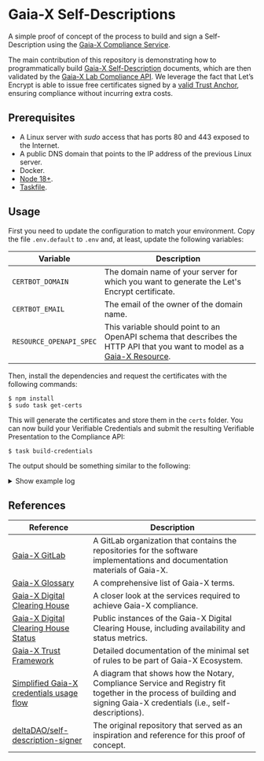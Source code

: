 # Gaia-X Self-Descriptions

A simple proof of concept of the process to build and sign a Self-Description using the [Gaia-X Compliance Service](https://gitlab.com/gaia-x/lab/compliance/gx-compliance).

The main contribution of this repository is demonstrating how to programmatically build [Gaia-X Self-Description](https://gaia-x.gitlab.io/policy-rules-committee/trust-framework/gaia-x_trust_framework/#gaia-x-self-description) documents, which are then validated by the [Gaia-X Lab Compliance API](https://compliance.lab.gaia-x.eu/v1-staging/docs). We leverage the fact that Let’s Encrypt is able to issue free certificates signed by a [valid Trust Anchor](https://gaia-x.gitlab.io/policy-rules-committee/trust-framework/trust_anchors/#list-of-defined-trust-anchors), ensuring compliance without incurring extra costs.

## Prerequisites

* A Linux server with _sudo_ access that has ports 80 and 443 exposed to the Internet.
* A public DNS domain that points to the IP address of the previous Linux server.
* Docker.
* [Node 18+](https://nodejs.org/en/download/package-manager).
* [Taskfile](https://taskfile.dev/installation/).

## Usage

First you need to update the configuration to match your environment. Copy the file `.env.default` to `.env` and, at least, update the following variables:

| Variable | Description |
| --- | --- |
| `CERTBOT_DOMAIN` | The domain name of your server for which you want to generate the Let's Encrypt certificate. |
| `CERTBOT_EMAIL` | The email of the owner of the domain name. |
| `RESOURCE_OPENAPI_SPEC` | This variable should point to an OpenAPI schema that describes the HTTP API that you want to model as a [Gaia-X Resource](https://gaia-x.gitlab.io/policy-rules-committee/trust-framework/resource_and_subclasses/#virtual-resource). |

Then, install the dependencies and request the certificates with the following commands:

```console
$ npm install
$ sudo task get-certs
```

This will generate the certificates and store them in the `certs` folder. You can now build your Verifiable Credentials and submit the resulting Verifiable Presentation to the Compliance API:

```console
$ task build-credentials
```

The output should be something similar to the following:

<details>
<summary>Show example log</summary>
  
```console
$ LOG_LEVEL=debug task build-credentials
task: [build-did] mkdir -p /home/user/gaiax-self-description-poc/htdocs/.well-known
task: [build-did] npm run build-did

> gaiax-self-description-poc@1.0.0 build-did
> node ./src/index.js did

task: [build-did] cp /home/user/gaiax-self-description-poc/certs/fullchain.pem /home/user/gaiax-self-description-poc/htdocs/.well-known/${FILENAME_X5U}
task: [build-did] wget https://letsencrypt.org/certs/isrgrootx1.pem -O /home/user/gaiax-self-description-poc/certs/isrgrootx1.pem
--2023-09-15 12:15:52--  https://letsencrypt.org/certs/isrgrootx1.pem
Resolving letsencrypt.org (letsencrypt.org)... 3.70.101.28, 18.192.231.252, 2a05:d014:275:cb02::c8, ...
Connecting to letsencrypt.org (letsencrypt.org)|3.70.101.28|:443... connected.
HTTP request sent, awaiting response... 200 OK
Length: 1939 (1.9K) [application/x-pem-file]
Saving to: '/home/user/gaiax-self-description-poc/certs/isrgrootx1.pem'

/home/user/gaiax-self-description-poc/certs/isrgrootx1 100%[======================================================================================================================================>]   1.89K  --.-KB/s    in 0s

2023-09-15 12:15:52 (9.49 MB/s) - '/home/user/gaiax-self-description-poc/certs/isrgrootx1.pem' saved [1939/1939]

task: [build-did] cat /home/user/gaiax-self-description-poc/certs/isrgrootx1.pem >> /home/user/gaiax-self-description-poc/htdocs/.well-known/${FILENAME_X5U}
task: [start-webserver] docker stop gaiax_nginx
gaiax_nginx
task: [start-webserver] docker rm -f gaiax_nginx
gaiax_nginx
task: [start-webserver] docker run -d -p 443:443  --restart unless-stopped  --name gaiax_nginx  -v /home/user/gaiax-self-description-poc/ssl.conf:/etc/nginx/conf.d/ssl.conf  -v /home/user/gaiax-self-description-poc/certs/privkey.pem:/etc/nginx/certs/key.pem  -v /home/user/gaiax-self-description-poc/certs/fullchain.pem:/etc/nginx/certs/cert.pem  -v /home/user/gaiax-self-description-poc/htdocs:/usr/share/nginx/html/  nginx:1.23

5b6bb705a0b3e9871e2c32f37f616dab44f7829c59cee3597894a91e73ffcf27
task: [build-credentials] npm run build-credentials

> gaiax-self-description-poc@1.0.0 build-credentials
> node ./src/index.js credentials

[12:15:54.469] INFO (19161): Building Participant Verifiable Credential
[12:15:55.581] DEBUG (19161):
    @context: [
      "https://www.w3.org/2018/credentials/v1",
      "https://w3id.org/security/suites/jws-2020/v1",
      "https://registry.lab.gaia-x.eu/development/api/trusted-shape-registry/v1/shapes/jsonld/trustframework#"
    ]
    type: [
      "VerifiableCredential"
    ]
    id: "https://dev.cticpoc.com/.well-known/participant.json"
    issuer: "did:web:dev.cticpoc.com"
    issuanceDate: "2023-09-15T12:15:54.478Z"
    credentialSubject: {
      "type": "gx:LegalParticipant",
      "gx:legalName": "CTIC Technology Centre",
      "gx:legalRegistrationNumber": {
        "id": "https://dev.cticpoc.com/.well-known/lrn.json"
      },
      "gx:headquarterAddress": {
        "gx:countrySubdivisionCode": "ES-AS"
      },
      "gx:legalAddress": {
        "gx:countrySubdivisionCode": "ES-AS"
      },
      "gx-terms-and-conditions:gaiaxTermsAndConditions": "https://dev.cticpoc.com/.well-known/tsandcs.json",
      "id": "https://dev.cticpoc.com/.well-known/participant.json"
    }
    proof: {
      "type": "JsonWebSignature2020",
      "created": "2023-09-15T12:15:55.562Z",
      "proofPurpose": "assertionMethod",
      "verificationMethod": "did:web:dev.cticpoc.com#JWK2020",
      "jws": "eyJhbGciOiJQUzI1NiIsImI2NCI6ZmFsc2UsImNyaXQiOlsiYjY0Il19..ZhEN08JZL6g26wYRVvqB29HW3YZLnvPAwzqXrtr5P9lfWeFTcA76_LdOIOC7jiJFbe29oXzC3VkrlG70Y6o691UQVpjhTrrkPn1731MnmV-266-vtHuiSD3IJQyqeDhKAZIjDVpjtLVwtOen13sDdO-kK3uZU2KDp-9uda9ODyfkjlebHfHJcO-MOqhkESQjLV-tn3pT8MT50X8tXxqjG7ElncbosE8ECdxZwauOZB4i_oBC3kAbV8Y6mmYg0o6yIcmM-1NVXD7inACJTVsPiTkYfvvb4-12MQsaxyiWw5kxj6n8pQ_sMGH9x4AcNYTwHQVNsyh2xmPGktB6iEuyAw"
    }
[12:15:55.581] INFO (19161): Building Legal Registration Number Verifiable Credential
[12:15:56.424] DEBUG (19161):
    @context: [
      "https://www.w3.org/2018/credentials/v1",
      "https://w3id.org/security/suites/jws-2020/v1"
    ]
    type: "VerifiableCredential"
    id: "https://dev.cticpoc.com/.well-known/lrn.json"
    issuer: "did:web:dev.cticpoc.com"
    issuanceDate: "2023-09-15T12:15:55.584Z"
    credentialSubject: {
      "id": "https://dev.cticpoc.com/.well-known/lrn.json",
      "@context": "https://registry.lab.gaia-x.eu/development/api/trusted-shape-registry/v1/shapes/jsonld/trustframework#",
      "type": "gx:legalRegistrationNumber",
      "gx:vatID": "ESX1234567X",
      "gx:vatID-countryCode": "ES"
    }
    proof: {
      "type": "JsonWebSignature2020",
      "created": "2023-09-15T12:15:56.415Z",
      "proofPurpose": "assertionMethod",
      "verificationMethod": "did:web:dev.cticpoc.com#JWK2020",
      "jws": "eyJhbGciOiJQUzI1NiIsImI2NCI6ZmFsc2UsImNyaXQiOlsiYjY0Il19..qywhYCE6vn_PtoQxGML-z8Wjfd6HSn-UUsVYLVCaA55Cq0gwVYij0pdPdvgf5H-5mCkPKUD85C9oxLT1izj_oEAd_zIc-RxrOcLTyBy6fIIv1fMZBU1p3MqURV4-uehnm3IcD19TqiX5oNCJflo2PQ0bMmFq034ts2S2sBumJ3jyIlq38GuRBUyFfCxIMbKPYctn0HYl2FXFf9GJrhxorVrKDN_DwTYJj6LbTj7-SwVQTCPX12TFSIuMKaNZliu3H3TM_1XXC7zkXWTrvQ0_VFRDRdwRXDdPE0-afeQ16wgg1Vgo05S0lrKCVDwjedu1VVMOAVUgwWf4FF2P9jlePQ"
    }
[12:15:56.425] INFO (19161): Building Terms and Conditions Verifiable Credential
[12:15:57.253] DEBUG (19161):
    @context: [
      "https://www.w3.org/2018/credentials/v1",
      "https://w3id.org/security/suites/jws-2020/v1",
      "https://registry.lab.gaia-x.eu/development/api/trusted-shape-registry/v1/shapes/jsonld/trustframework#"
    ]
    type: "VerifiableCredential"
    id: "https://dev.cticpoc.com/.well-known/tsandcs.json"
    issuer: "did:web:dev.cticpoc.com"
    issuanceDate: "2023-09-15T12:15:56.427Z"
    credentialSubject: {
      "@context": "https://registry.lab.gaia-x.eu/development/api/trusted-shape-registry/v1/shapes/jsonld/trustframework#",
      "type": "gx:GaiaXTermsAndConditions",
      "id": "https://dev.cticpoc.com/.well-known/tsandcs.json",
      "gx:termsAndConditions": "The PARTICIPANT signing the Self-Description agrees as follows:\n- to update its descriptions about any changes, be it technical, organizational, or legal - especially but not limited to contractual in regards to the indicated attributes present in the descriptions.\n\nThe keypair used to sign Verifiable Credentials will be revoked where Gaia-X Association becomes aware of any inaccurate statements in regards to the claims which result in a non-compliance with the Trust Framework and policy rules defined in the Policy Rules and Labelling Document (PRLD)."
    }
    proof: {
      "type": "JsonWebSignature2020",
      "created": "2023-09-15T12:15:57.245Z",
      "proofPurpose": "assertionMethod",
      "verificationMethod": "did:web:dev.cticpoc.com#JWK2020",
      "jws": "eyJhbGciOiJQUzI1NiIsImI2NCI6ZmFsc2UsImNyaXQiOlsiYjY0Il19..F9fBGoHiJ-40h9tFFP-ayozGMcKYdj72pAcKcjhS3zu9qbZG1vPBRzxowK1L3pzMxRZ2lda7u6pKpmISIVYHnhBYfj8cbybf-F2JpwOxQxvT_oMteUShEa0SFrmTEpIVBUA5cEwUMB2p4F_cSedRQcJHDdp_QdnPzL1aNr2b84RRrKF50_Z1fC8caTm7iL2jL9-4RA-FazHeLkzemt4bQyoC6bQtEtWX39225gSb-LYoWhkli6NNQnz1Yk1qz7FJt5Cq9emPa9B6FJE6QFphsbVUCs474In_-LW13yVusU9G7AU830r-P8-pI0nwRlqnI8-D8RfR1Nb2cW36JUUS2w"
    }
[12:15:57.253] INFO (19161): Building Service Offering Verifiable Credential
[12:15:58.128] DEBUG (19161):
    @context: [
      "https://www.w3.org/2018/credentials/v1",
      "https://w3id.org/security/suites/jws-2020/v1",
      "https://registry.lab.gaia-x.eu/development/api/trusted-shape-registry/v1/shapes/jsonld/trustframework#"
    ]
    type: "VerifiableCredential"
    id: "https://dev.cticpoc.com/.well-known/serviceoffering.json"
    issuer: "did:web:dev.cticpoc.com"
    issuanceDate: "2023-09-15T12:15:57.270Z"
    credentialSubject: {
      "id": "https://dev.cticpoc.com/.well-known/serviceoffering.json",
      "type": "gx:ServiceOffering",
      "gx:providedBy": {
        "id": "https://dev.cticpoc.com/.well-known/participant.json"
      },
      "gx:policy": "",
      "gx:termsAndConditions": {
        "gx:URL": "https://dev.cticpoc.com/.well-known/tsandcs.json",
        "gx:hash": "b04e3496b6103bab2100478d3d313fe60579befabc6d077e4afa149f8fe310e4"
      },
      "gx:dataAccountExport": {
        "gx:requestType": "API",
        "gx:accessType": "digital",
        "gx:formatType": "application/json"
      }
    }
    proof: {
      "type": "JsonWebSignature2020",
      "created": "2023-09-15T12:15:58.104Z",
      "proofPurpose": "assertionMethod",
      "verificationMethod": "did:web:dev.cticpoc.com#JWK2020",
      "jws": "eyJhbGciOiJQUzI1NiIsImI2NCI6ZmFsc2UsImNyaXQiOlsiYjY0Il19..OXNYWXrkiBLA3TGSj-6oC41ky-Nc1AkxAsxLZsnCT1QUXdQ3Vel8h2nshHDd7qPhyMl_0pOafcpcHryjiVOU1g0eTYKLsQy2ApcenB3dOsSW0kx7Fu4_tWPuW264q-i2oj2zBsiwoZClwSkoIuud9-5TIBbgIs932dcIShU49vpv_TeRROYZs7oW5tx4QSMCUgO6196GRNrukenksFtLrDsG3FCVynPM8xAc8pwK2-cPNXqsK4b21hNkoMpgGApCMiX_iglvYSl-QZYBj3yukHBNxGNfXo7ohOBuw894-rTT1E-A1o1XoflGeXNqrzyTKgTTgoEXWcGkVrcttGkSPg"
    }
[12:15:58.129] INFO (19161): Sending Verifiable Presentation to Compliance API
[12:15:58.129] INFO (19161): POST -> https://compliance.lab.gaia-x.eu/main/api/credential-offers
[12:15:58.129] DEBUG (19161):
    @context: "https://www.w3.org/2018/credentials/v1"
    type: "VerifiablePresentation"
    verifiableCredential: [
      {
        "@context": [
          "https://www.w3.org/2018/credentials/v1",
          "https://w3id.org/security/suites/jws-2020/v1",
          "https://registry.lab.gaia-x.eu/development/api/trusted-shape-registry/v1/shapes/jsonld/trustframework#"
        ],
        "type": [
          "VerifiableCredential"
        ],
        "id": "https://dev.cticpoc.com/.well-known/participant.json",
        "issuer": "did:web:dev.cticpoc.com",
        "issuanceDate": "2023-09-15T12:15:54.478Z",
        "credentialSubject": {
          "type": "gx:LegalParticipant",
          "gx:legalName": "CTIC Technology Centre",
          "gx:legalRegistrationNumber": {
            "id": "https://dev.cticpoc.com/.well-known/lrn.json"
          },
          "gx:headquarterAddress": {
            "gx:countrySubdivisionCode": "ES-AS"
          },
          "gx:legalAddress": {
            "gx:countrySubdivisionCode": "ES-AS"
          },
          "gx-terms-and-conditions:gaiaxTermsAndConditions": "https://dev.cticpoc.com/.well-known/tsandcs.json",
          "id": "https://dev.cticpoc.com/.well-known/participant.json"
        },
        "proof": {
          "type": "JsonWebSignature2020",
          "created": "2023-09-15T12:15:55.562Z",
          "proofPurpose": "assertionMethod",
          "verificationMethod": "did:web:dev.cticpoc.com#JWK2020",
          "jws": "eyJhbGciOiJQUzI1NiIsImI2NCI6ZmFsc2UsImNyaXQiOlsiYjY0Il19..ZhEN08JZL6g26wYRVvqB29HW3YZLnvPAwzqXrtr5P9lfWeFTcA76_LdOIOC7jiJFbe29oXzC3VkrlG70Y6o691UQVpjhTrrkPn1731MnmV-266-vtHuiSD3IJQyqeDhKAZIjDVpjtLVwtOen13sDdO-kK3uZU2KDp-9uda9ODyfkjlebHfHJcO-MOqhkESQjLV-tn3pT8MT50X8tXxqjG7ElncbosE8ECdxZwauOZB4i_oBC3kAbV8Y6mmYg0o6yIcmM-1NVXD7inACJTVsPiTkYfvvb4-12MQsaxyiWw5kxj6n8pQ_sMGH9x4AcNYTwHQVNsyh2xmPGktB6iEuyAw"
        }
      },
      {
        "@context": [
          "https://www.w3.org/2018/credentials/v1",
          "https://w3id.org/security/suites/jws-2020/v1"
        ],
        "type": "VerifiableCredential",
        "id": "https://dev.cticpoc.com/.well-known/lrn.json",
        "issuer": "did:web:dev.cticpoc.com",
        "issuanceDate": "2023-09-15T12:15:55.584Z",
        "credentialSubject": {
          "id": "https://dev.cticpoc.com/.well-known/lrn.json",
          "@context": "https://registry.lab.gaia-x.eu/development/api/trusted-shape-registry/v1/shapes/jsonld/trustframework#",
          "type": "gx:legalRegistrationNumber",
          "gx:vatID": "ESX1234567X",
          "gx:vatID-countryCode": "ES"
        },
        "proof": {
          "type": "JsonWebSignature2020",
          "created": "2023-09-15T12:15:56.415Z",
          "proofPurpose": "assertionMethod",
          "verificationMethod": "did:web:dev.cticpoc.com#JWK2020",
          "jws": "eyJhbGciOiJQUzI1NiIsImI2NCI6ZmFsc2UsImNyaXQiOlsiYjY0Il19..qywhYCE6vn_PtoQxGML-z8Wjfd6HSn-UUsVYLVCaA55Cq0gwVYij0pdPdvgf5H-5mCkPKUD85C9oxLT1izj_oEAd_zIc-RxrOcLTyBy6fIIv1fMZBU1p3MqURV4-uehnm3IcD19TqiX5oNCJflo2PQ0bMmFq034ts2S2sBumJ3jyIlq38GuRBUyFfCxIMbKPYctn0HYl2FXFf9GJrhxorVrKDN_DwTYJj6LbTj7-SwVQTCPX12TFSIuMKaNZliu3H3TM_1XXC7zkXWTrvQ0_VFRDRdwRXDdPE0-afeQ16wgg1Vgo05S0lrKCVDwjedu1VVMOAVUgwWf4FF2P9jlePQ"
        }
      },
      {
        "@context": [
          "https://www.w3.org/2018/credentials/v1",
          "https://w3id.org/security/suites/jws-2020/v1",
          "https://registry.lab.gaia-x.eu/development/api/trusted-shape-registry/v1/shapes/jsonld/trustframework#"
        ],
        "type": "VerifiableCredential",
        "id": "https://dev.cticpoc.com/.well-known/tsandcs.json",
        "issuer": "did:web:dev.cticpoc.com",
        "issuanceDate": "2023-09-15T12:15:56.427Z",
        "credentialSubject": {
          "@context": "https://registry.lab.gaia-x.eu/development/api/trusted-shape-registry/v1/shapes/jsonld/trustframework#",
          "type": "gx:GaiaXTermsAndConditions",
          "id": "https://dev.cticpoc.com/.well-known/tsandcs.json",
          "gx:termsAndConditions": "The PARTICIPANT signing the Self-Description agrees as follows:\n- to update its descriptions about any changes, be it technical, organizational, or legal - especially but not limited to contractual in regards to the indicated attributes present in the descriptions.\n\nThe keypair used to sign Verifiable Credentials will be revoked where Gaia-X Association becomes aware of any inaccurate statements in regards to the claims which result in a non-compliance with the Trust Framework and policy rules defined in the Policy Rules and Labelling Document (PRLD)."
        },
        "proof": {
          "type": "JsonWebSignature2020",
          "created": "2023-09-15T12:15:57.245Z",
          "proofPurpose": "assertionMethod",
          "verificationMethod": "did:web:dev.cticpoc.com#JWK2020",
          "jws": "eyJhbGciOiJQUzI1NiIsImI2NCI6ZmFsc2UsImNyaXQiOlsiYjY0Il19..F9fBGoHiJ-40h9tFFP-ayozGMcKYdj72pAcKcjhS3zu9qbZG1vPBRzxowK1L3pzMxRZ2lda7u6pKpmISIVYHnhBYfj8cbybf-F2JpwOxQxvT_oMteUShEa0SFrmTEpIVBUA5cEwUMB2p4F_cSedRQcJHDdp_QdnPzL1aNr2b84RRrKF50_Z1fC8caTm7iL2jL9-4RA-FazHeLkzemt4bQyoC6bQtEtWX39225gSb-LYoWhkli6NNQnz1Yk1qz7FJt5Cq9emPa9B6FJE6QFphsbVUCs474In_-LW13yVusU9G7AU830r-P8-pI0nwRlqnI8-D8RfR1Nb2cW36JUUS2w"
        }
      },
      {
        "@context": [
          "https://www.w3.org/2018/credentials/v1",
          "https://w3id.org/security/suites/jws-2020/v1",
          "https://registry.lab.gaia-x.eu/development/api/trusted-shape-registry/v1/shapes/jsonld/trustframework#"
        ],
        "type": "VerifiableCredential",
        "id": "https://dev.cticpoc.com/.well-known/serviceoffering.json",
        "issuer": "did:web:dev.cticpoc.com",
        "issuanceDate": "2023-09-15T12:15:57.270Z",
        "credentialSubject": {
          "id": "https://dev.cticpoc.com/.well-known/serviceoffering.json",
          "type": "gx:ServiceOffering",
          "gx:providedBy": {
            "id": "https://dev.cticpoc.com/.well-known/participant.json"
          },
          "gx:policy": "",
          "gx:termsAndConditions": {
            "gx:URL": "https://dev.cticpoc.com/.well-known/tsandcs.json",
            "gx:hash": "b04e3496b6103bab2100478d3d313fe60579befabc6d077e4afa149f8fe310e4"
          },
          "gx:dataAccountExport": {
            "gx:requestType": "API",
            "gx:accessType": "digital",
            "gx:formatType": "application/json"
          }
        },
        "proof": {
          "type": "JsonWebSignature2020",
          "created": "2023-09-15T12:15:58.104Z",
          "proofPurpose": "assertionMethod",
          "verificationMethod": "did:web:dev.cticpoc.com#JWK2020",
          "jws": "eyJhbGciOiJQUzI1NiIsImI2NCI6ZmFsc2UsImNyaXQiOlsiYjY0Il19..OXNYWXrkiBLA3TGSj-6oC41ky-Nc1AkxAsxLZsnCT1QUXdQ3Vel8h2nshHDd7qPhyMl_0pOafcpcHryjiVOU1g0eTYKLsQy2ApcenB3dOsSW0kx7Fu4_tWPuW264q-i2oj2zBsiwoZClwSkoIuud9-5TIBbgIs932dcIShU49vpv_TeRROYZs7oW5tx4QSMCUgO6196GRNrukenksFtLrDsG3FCVynPM8xAc8pwK2-cPNXqsK4b21hNkoMpgGApCMiX_iglvYSl-QZYBj3yukHBNxGNfXo7ohOBuw894-rTT1E-A1o1XoflGeXNqrzyTKgTTgoEXWcGkVrcttGkSPg"
        }
      }
    ]
[12:16:00.712] INFO (19161): ✅ Compliance success
[12:16:00.712] DEBUG (19161):
    @context: [
      "https://www.w3.org/2018/credentials/v1",
      "https://w3id.org/security/suites/jws-2020/v1",
      "https://registry.lab.gaia-x.eu/development/api/trusted-shape-registry/v1/shapes/jsonld/trustframework#"
    ]
    type: [
      "VerifiableCredential"
    ]
    id: "https://compliance.lab.gaia-x.eu/main/credential-offers/0840d210-41d5-44cf-80b3-2931e91e7016"
    issuer: "did:web:compliance.lab.gaia-x.eu:main"
    issuanceDate: "2023-09-15T12:16:00.671Z"
    expirationDate: "2023-12-14T12:16:00.671Z"
    credentialSubject: [
      {
        "type": "gx:compliance",
        "id": "https://dev.cticpoc.com/.well-known/participant.json",
        "gx:integrity": "sha256-24f6e962aeee9cf784b056a33b8a17be27a0d1d132f7d135c9113aca0d2b43af",
        "gx:integrityNormalization": "RFC8785:JCS",
        "gx:version": "22.10",
        "gx:type": "gx:LegalParticipant"
      },
      {
        "type": "gx:compliance",
        "id": "https://dev.cticpoc.com/.well-known/lrn.json",
        "gx:integrity": "sha256-2a10b8ff79a8a588ec22ebdb757143e39d3a720c0b028f37f58ae7f5691921c4",
        "gx:integrityNormalization": "RFC8785:JCS",
        "gx:version": "22.10",
        "gx:type": "gx:legalRegistrationNumber"
      },
      {
        "type": "gx:compliance",
        "id": "https://dev.cticpoc.com/.well-known/tsandcs.json",
        "gx:integrity": "sha256-e27f92dde5ff8c44b81c29409ddd078008da1776775c97d39a5b59894a07d60e",
        "gx:integrityNormalization": "RFC8785:JCS",
        "gx:version": "22.10",
        "gx:type": "gx:GaiaXTermsAndConditions"
      },
      {
        "type": "gx:compliance",
        "id": "https://dev.cticpoc.com/.well-known/serviceoffering.json",
        "gx:integrity": "sha256-0884dad8149d6e93acfa2fa2395070854baac2c3c3dba45446d299b968488396",
        "gx:integrityNormalization": "RFC8785:JCS",
        "gx:version": "22.10",
        "gx:type": "gx:ServiceOffering"
      }
    ]
    proof: {
      "type": "JsonWebSignature2020",
      "created": "2023-09-15T12:16:00.683Z",
      "proofPurpose": "assertionMethod",
      "jws": "eyJhbGciOiJQUzI1NiIsImI2NCI6ZmFsc2UsImNyaXQiOlsiYjY0Il19..gkyw7P_ApFvlOJMQP3c3hKpRynI-j-koDfl36DnaoPSkeLbX7Qo-vvW7DFiQaUkb-5lls0Ge93fCkvLmrW3MaCuBgCa-SDv3a69Zm_dnO-Q665hBTec3oUzs9_WRS075-dgKdHNzPuFn_IucSDdGKqWI5k59z2jgXIZ9VCOYY72UofM11k1uoAkqg-W_KvFRvZmDEe6dIpUOahpxvZr3QpNPVQVv9kc_3mQlLyg62M6YqNOvEdUxjLEiqXEoXc4VArB6Tkki9KPeSCC2UTzVyhx9XumuSQG20dfkVr0CvFyocsXVApZq6VQEgVCvLbftV1Qklm-ZPucaNvwk9VKERg",
      "verificationMethod": "did:web:compliance.lab.gaia-x.eu:main#X509-JWK2020"
    }
[12:16:00.712] INFO (19161): Writing resulting Verifiable Presentation to /home/user/gaiax-self-description-poc/htdocs/.well-known/vp.json
```
</details>

## References

| Reference | Description |
| --- | --- |
| [Gaia-X GitLab](https://gitlab.com/gaia-x) | A GitLab organization that contains the repositories for the software implementations and documentation materials of Gaia-X. | 1
| [Gaia-X Glossary](https://gaia-x.gitlab.io/glossary/) | A comprehensive list of Gaia-X terms. |
| [Gaia-X Digital Clearing House](https://gaia-x.eu/gxdch/) | A closer look at the services required to achieve Gaia-X compliance. |
| [Gaia-X Digital Clearing House Status](https://docs.gaia-x.eu/framework/) | Public instances of the Gaia-X Digital Clearing House, including availability and status metrics. |
| [Gaia-X Trust Framework](https://gaia-x.gitlab.io/policy-rules-committee/trust-framework/) | Detailed documentation of the minimal set of rules to be part of Gaia-X Ecosystem. |
| [Simplified Gaia-X credentials usage flow](https://gitlab.com/gaia-x/lab/compliance/gx-compliance/-/blob/02928741c7071de30c9c9295599e1caad760c47a/README-api.md) | A diagram that shows how the Notary, Compliance Service and Registry fit together in the process of building and signing Gaia-X credentials (i.e., self-descriptions). |
| [deltaDAO/self-description-signer](https://github.com/deltaDAO/self-description-signer) | The original repository that served as an inspiration and reference for this proof of concept. |
